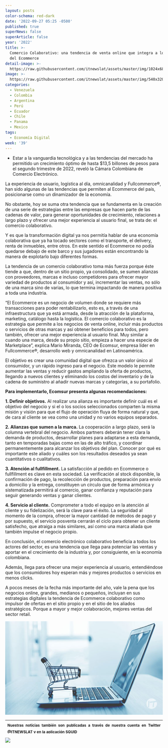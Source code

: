 ```yaml
---
layout: posts
color-schema: red-dark
date: '2022-09-27 05:25 -0500'
published: true
superNews: false
superArticle: false
year: '2022'
title: >-
  Comercio Colaborativo: una tendencia de venta online que integra a los actores
  del Ecommerce
detail-image: >-
  https://raw.githubusercontent.com/itnewslat/assets/master/img/1024x680/Comercio-Electronico-g.jpg
image: >-
  https://raw.githubusercontent.com/itnewslat/assets/master/img/540x320/Comercio-Electronicop.jpg
categories:
  - Venezuela
  - Colombia
  - Argentina
  - Perú
  - Ecuador
  - Chile
  - Panama
  - Mexico
tags:
  - Economía Digital
week: '39'
---
```

- Estar a la vanguardia tecnológica y a las tendencias del mercado ha permitido un crecimiento óptimo de hasta $13,5 billones de pesos para el segundo trimestre de 2022, reveló la Cámara Colombiana de Comercio Electrónico.
 
La experiencia de usuario, logística al día, omnicanalidad y Fullcommerce®, han sido algunas de las tendencias que permiten al Ecommerce del país, posicionarse como un dinamizador de la economía. 

No obstante, hoy se suma otra tendencia que se fundamenta en la creación de una serie de estrategias entre las empresas que hacen parte de las cadenas de valor, para generar oportunidades de crecimiento, relaciones a largo plazo y ofrecer una mejor experiencia al usuario final, se trata de: el comercio colaborativo.

Y es que la transformación digital ya nos permitía hablar de una economía colaborativa que ya ha tocado sectores como el transporte, el delivery, renta de inmuebles, entre otros. En este sentido el Ecommerce no podía quedarse debajo de este barco y sus jugadores están encontrando la manera de explotarlo bajo diferentes formas.
 
La tendencia de un comercio colaborativo toma más fuerza porque éste  tiende a que, dentro de un sitio propio, ya consolidado, se sumen alianzas con proveedores, marcas e incluso competidores para ofrecer mayor variedad de productos al consumidor y así, incrementar las ventas, no sólo de una marca sino de varias, lo que termina impactando de manera positiva a toda una industria.
 
“El Ecommerce es un negocio de volumen donde se requiere más transacciones para poder rentabilizarlo, esto es, a través de una infraestructura que ya está armada, desde la atracción de la plataforma, marketing, catálogo hasta la logística. El comercio colaborativo es la estrategia que permite a los negocios de venta online, incluir más productos o servicios de otras marcas y así obtener beneficios para todos, pero también, ofrecer una mejor experiencia al usuario final. Muy similar a cuando una marca, desde su propio sitio, empieza a hacer una especie de Marketplace”, explica Mario Miranda, CEO de Ecomsur, empresa líder en Fullcommerce®, desarrollo web y omnicanalidad en Latinoamérica.
 
El objetivo es crear una comunidad digital que ofrezca un valor único al consumidor, y un rápido ingreso para el negocio. Este modelo le permite aumentar las ventas y reducir gastos ampliando la oferta de productos, llegando a nuevos clientes y eliminando los costos del inventario y de la cadena de suministro al añadir nuevas marcas y categorías, a su portafolio.
 
**Para implementarlo, Ecomsur presenta algunas recomendaciones:**
 
**1. 	Definir objetivos.** Al realizar una alianza es importante definir cuál es el objetivo del negocio y si el o los socios seleccionados comparten la misma misión y visión para que el flujo de operación fluya de forma natural y que, de cara al cliente se vea como una unidad y no varios equipos separados.
 
**2. 	Alianzas que sumen a la marca.** La cooperación a largo plazo, será la columna vertebral del negocio. Ambos partners deberán tener clara la demanda de productos, desarrollar planes para adaptarse a esta demanda, tanto en temporadas bajas como en las de alto tráfico, y coordinar permanentemente para alcanzar los objetivos del plan. Conocer por qué es importante este aliado y cuáles son los resultados deseados ya sean cuantitativos o cualitativos.
 
**3. 	Atención al fullfillment.** La satisfacción al pedido en Ecommerce o fullfillment es clave en esta sociedad. La verificación al stock disponible, la confirmación de pago, la recolección de productos, preparación para envío a domicilio y la entrega, constituyen un círculo que de forma armónica y sistematizada permitirá al comercio, ganar confianza y reputación para seguir generando ventas y ganar clientes.  
 
**4. 	Servicio al cliente.** Comprometer a todo el equipo en la atención al cliente y su fidelización, será la clave para el éxito. La seguridad al momento de la compra, ofrecer la mayor cantidad de métodos de pago y por supuesto, el servicio posventa cerrarán el ciclo para obtener un cliente satisfecho, que atraiga a más similares, así como una marca aliada que también impulse el negocio propio.
 
En conclusión, el comercio electrónico colaborativo beneficia a todos los actores del sector, es una tendencia que llega para potenciar las ventas y aportar en el crecimiento de la industria y, por consiguiente, en la economía colombiana. 

Además, llega para ofrecer una mejor experiencia al usuario, entendiéndose que los consumidores hoy esperan más y mejores productos o servicios en menos clicks.
 
A pocos meses de la fecha más importante del año, vale la pena que los negocios online, grandes, medianos o pequeños, incluyan en sus estrategias digitales la tendencia de Ecommerce colaborativo como impulsor de ofertas en el sitio propio y en el sitio de los aliados estratégicos. Porque a mayor y mejor colaboración, mejores ventas del sector retail.

![](https://raw.githubusercontent.com/itnewslat/assets/master/img/540x320/Comercio-Electronico-p.jpg)

<table style="height: 42px;" width="569">
<tbody>
<tr>
<td style="text-align: justify;"><sub><strong>Nuestras noticias también son publicadas a través de nuestra cuenta en Twitter <a href="https://twitter.com/itnewslat?lang=es">@ITNEWSLAT</a> y en la aplicación <a href="https://squidapp.co/en/">SQUID</a></strong></sub></td>
</tr>
</tbody>
</table>

<img src="https://tracker.metricool.com/c3po.jpg?hash=56f88a41e39ab42c063cc51676587a04"/>


